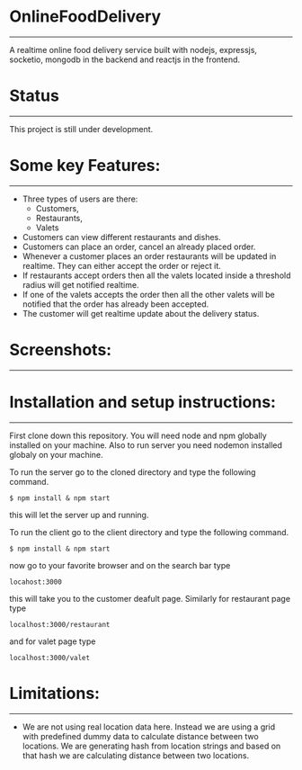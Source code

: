 # OnlineFoodDelivery

---

A realtime online food delivery service built with nodejs, expressjs, socketio, mongodb in the backend and reactjs in the frontend.

# Status

---

This project is still under development.

# Some key Features:

---

- Three types of users are there:
  - Customers,
  - Restaurants,
  - Valets
- Customers can view different restaurants and dishes.
- Customers can place an order, cancel an already placed order.
- Whenever a customer places an order restaurants will be updated in realtime. They can either accept the order or reject it.
- If restaurants accept orders then all the valets located inside a threshold radius will get notified realtime.
- If one of the valets accepts the order then all the other valets will be notified that the order has already been accepted.
- The customer will get realtime update about the delivery status.

# Screenshots:

---

# Installation and setup instructions:

---

First clone down this repository. You will need node and npm globally installed on your machine. Also to run server you need nodemon installed globaly on your machine.

To run the server go to the cloned directory and type the following command.

```
$ npm install & npm start
```

this will let the server up and running.

To run the client go to the client directory and type the following command.

```
$ npm install & npm start
```

now go to your favorite browser and on the search bar type

```
locahost:3000
```

this will take you to the customer deafult page.
Similarly for restaurant page type

```
localhost:3000/restaurant
```

and for valet page type

```
localhost:3000/valet
```

# Limitations:

---

- We are not using real location data here. Instead we are using a
  grid with predefined dummy data to calculate distance between two locations. We are generating hash from location strings and based on that hash we are calculating distance between two locations.
